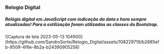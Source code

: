 <h3>Relogio Digital</h3>
<h5>Relógio digital em JavaScript com indicação da data e hora sempre atualizadas! Para a estilização foram utilizadas as classes do Bootstrap.</h5>
![Captura de tela 2023-05-13 104900](https://github.com/SandroSorte/Relogio_Digital/assets/108229719/b2685efb-9509-4f6e-8b2a-b24390905258)
